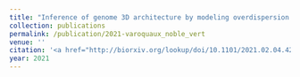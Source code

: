 ```yaml
---
title: "Inference of genome 3D architecture by modeling overdispersion of Hi-C data"
collection: publications
permalink: /publication/2021-varoquaux_noble_vert
venue: ''
citation: '<a href="http://biorxiv.org/lookup/doi/10.1101/2021.02.04.429864">N. Varoquaux, W. S. Noble, J.-P. Vert. <b>Inference of genome 3D architecture by modeling overdispersion of Hi-C data</b>, <i></i> Feb 2021</a>'
year: 2021
---
```

